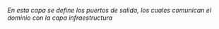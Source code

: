 *En esta capa se define los puertos de salida, los cuales comunican el dominio con la capa infraestructura*
